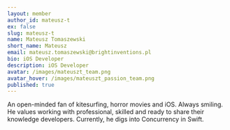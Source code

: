 ```yaml
---
layout: member
author_id: mateusz-t
ex: false
slug: mateusz-t
name: Mateusz Tomaszewski
short_name: Mateusz
email: mateusz.tomaszewski@brightinventions.pl
bio: iOS Developer
description: iOS Developer
avatar: /images/mateuszt_team.png
avatar_hover: /images/mateuszt_passion_team.png
published: true
---
```

An open-minded fan of kitesurfing, horror movies and iOS. Always smiling. He values working with professional, skilled and ready to share their knowledge developers. Currently, he digs into Concurrency in Swift.